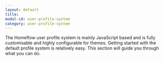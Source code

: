 ```yaml
---
layout: default
title:
modal-id: user-profile-system
category: user-profile-system
---
```

The Homeflow user profile system is mainly JavaScript based and is fully customisable and highly configurable for themes. Getting started with the default profile system is relatively easy. This section will guide you through what you can do.
